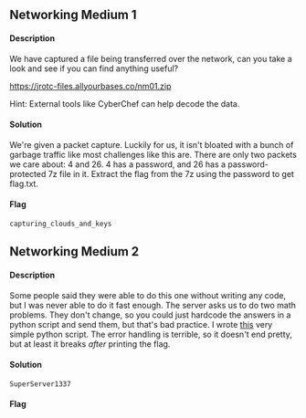 ## Networking Medium 1
#### Description
We have captured a file being transferred over the network, can you take a look and see if you can find anything useful?

https://jrotc-files.allyourbases.co/nm01.zip

Hint: External tools like CyberChef can help decode the data.
#### Solution
We're given a packet capture. Luckily for us, it isn't bloated with a bunch of garbage traffic like most challenges like this are. There are only two packets we care about: 4 and 26. 4 has a password, and 26 has a password-protected 7z file in it. Extract the flag from the 7z using the password to get flag.txt.
#### Flag
`capturing_clouds_and_keys`
## Networking Medium 2
#### Description
Some people said they were able to do this one without writing any code, but I was never able to do it fast enough. The server asks us to do two math problems. They don't change, so you could just hardcode the answers in a python script and send them, but that's bad practice. I wrote [this](https://github.com/Samwise74/Writeups/tree/master/misc-JROTCctf-2020/networking/medium/nm02.py) very simple python script. The error handling is terrible, so it doesn't end pretty, but at least it breaks _after_ printing the flag.
#### Solution
`SuperServer1337`
#### Flag

